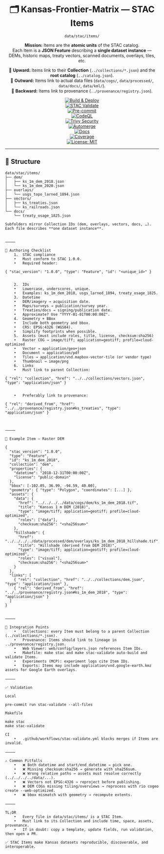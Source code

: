 <div align="center">

# 🗂️ Kansas-Frontier-Matrix — STAC Items  
`data/stac/items/`

**Mission:** Items are the **atomic units** of the STAC catalog.  
Each Item is a **JSON Feature** describing a **single dataset instance** —  
DEMs, historic maps, treaty vectors, scanned documents, overlays, tiles, etc.  

📌 **Upward:** Items link to their **Collection** (`../collections/*.json`) and the **root catalog** (`../catalog.json`).  
📌 **Outward:** Items link to actual data files (`data/cogs/`, `data/processed/`, `data/docs/`, `data/kml/`).  
📌 **Backward:** Items link to provenance (`../provenance/registry.json`).  

[![Build & Deploy](https://github.com/bartytime4life/Kansas-Frontier-Matrix/actions/workflows/site.yml/badge.svg)](../../../.github/workflows/site.yml)  
[![STAC Validate](https://github.com/bartytime4life/Kansas-Frontier-Matrix/actions/workflows/stac-validate.yml/badge.svg)](../../../.github/workflows/stac-validate.yml)  
[![Pre-commit](https://github.com/bartytime4life/Kansas-Frontier-Matrix/actions/workflows/pre-commit.yml/badge.svg)](../../../.pre-commit-config.yaml)  
[![CodeQL](https://github.com/bartytime4life/Kansas-Frontier-Matrix/actions/workflows/codeql.yml/badge.svg)](../../../.github/workflows/codeql.yml)  
[![Trivy Security](https://github.com/bartytime4life/Kansas-Frontier-Matrix/actions/workflows/trivy.yml/badge.svg)](../../../.github/workflows/trivy.yml)  
[![Automerge](https://github.com/bartytime4life/Kansas-Frontier-Matrix/actions/workflows/automerge.yml/badge.svg)](../../../.github/workflows/automerge.yml)  
[![Docs](https://github.com/bartytime4life/Kansas-Frontier-Matrix/actions/workflows/docs.yml/badge.svg)](../../../.github/workflows/docs.yml)  
[![Coverage](https://img.shields.io/codecov/c/github/bartytime4life/Kansas-Frontier-Matrix)](https://app.codecov.io/gh/bartytime4life/Kansas-Frontier-Matrix)  
[![License: MIT](https://img.shields.io/badge/License-MIT-green.svg)](../../../LICENSE)  

</div>

---

## 📂 Structure

```text
data/stac/items/
├── dem/
│   ├── ks_1m_dem_2018.json
│   └── ks_1m_dem_2020.json
├── overlays/
│   └── usgs_topo_larned_1894.json
├── vectors/
│   ├── ks_treaties.json
│   └── ks_railroads.json
└── docs/
    └── treaty_osage_1825.json

Subfolders mirror Collection IDs (dem, overlays, vectors, docs, …).  
Each file describes **one dataset instance**.  


⸻

🧾 Authoring Checklist
	1.	STAC compliance
	•	Must conform to STAC 1.0.0.
	•	Required header:

{ "stac_version": "1.0.0", "type": "Feature", "id": "<unique_id>" }


	2.	IDs
	•	Lowercase, underscores, unique.
	•	Examples: ks_1m_dem_2018, usgs_larned_1894, treaty_osage_1825.
	3.	Datetime
	•	DEM/imagery → acquisition date.
	•	Maps/surveys → publication/survey year.
	•	Treaties/docs → signing/publication date.
	•	Approximate? Use "YYYY-01-01T00:00:00Z".
	4.	Geometry + BBox
	•	Include both geometry and bbox.
	•	CRS: EPSG:4326 (WGS84).
	•	Simplify footprints when possible.
	5.	Assets (must include roles, title, license, checksum:sha256)
	•	Raster COG → image/tiff; application=geotiff; profile=cloud-optimized
	•	Vector → application/geo+json
	•	Document → application/pdf
	•	Tiles → application/vnd.mapbox-vector-tile (or vendor type)
	•	Thumbnail → image/png
	6.	Links
	•	Must link to parent Collection:

{ "rel": "collection", "href": "../../collections/vectors.json", "type": "application/json" }


	•	Preferably link to provenance:

{ "rel": "derived_from", "href": "../../provenance/registry.json#ks_treaties", "type": "application/json" }



⸻

📑 Example Item — Raster DEM

{
  "stac_version": "1.0.0",
  "type": "Feature",
  "id": "ks_1m_dem_2018",
  "collection": "dem",
  "properties": {
    "datetime": "2018-12-31T00:00:00Z",
    "license": "public-domain"
  },
  "bbox": [-102.05, 36.99, -94.59, 40.00],
  "geometry": { "type": "Polygon", "coordinates": [...] },
  "assets": {
    "data": {
      "href": "../../../../data/cogs/dem/ks_1m_dem_2018.tif",
      "title": "Kansas 1 m DEM (2018)",
      "type": "image/tiff; application=geotiff; profile=cloud-optimized",
      "roles": ["data"],
      "checksum:sha256": "<sha256sum>"
    },
    "hillshade": {
      "href": "../../../../data/processed/dem/overlays/ks_1m_dem_2018_hillshade.tif",
      "title": "Hillshade (derived from DEM 2018)",
      "type": "image/tiff; application=geotiff; profile=cloud-optimized",
      "roles": ["visual"],
      "checksum:sha256": "<sha256sum>"
    }
  },
  "links": [
    { "rel": "collection", "href": "../../collections/dem.json", "type": "application/json" },
    { "rel": "derived_from", "href": "../../provenance/registry.json#ks_1m_dem_2018", "type": "application/json" }
  ]
}


⸻

🔗 Integration Points
	•	Collections: every Item must belong to a parent Collection (../collections/*.json).
	•	Provenance: Items should link to lineage in ../provenance/registry.json.
	•	Web Viewer: web/config/layers.json references Item IDs.
	•	Makefile: make stac and make stac-validate auto-build and validate Items.
	•	Experiments (MCP): experiment logs cite Item IDs.
	•	Exports: Items may include application/vnd.google-earth.kmz assets for Google Earth overlays.

⸻

✅ Validation

Local

pre-commit run stac-validate --all-files

Makefile

make stac
make stac-validate

CI
	•	.github/workflows/stac-validate.yml blocks merges if Items are invalid.

⸻

⚠️ Common Pitfalls
	•	❌ Both datetime and start/end_datetime → pick one.
	•	❌ Missing checksum:sha256 → generate with sha256sum.
	•	❌ Wrong relative paths → assets must resolve correctly (../../../../data/...).
	•	❌ Vectors not EPSG:4326 → reproject before publishing.
	•	❌ DEM COGs missing tiling/overviews → reprocess with rio cogeo create --web-optimized.
	•	❌ bbox mismatch with geometry → recompute extents.

⸻

TL;DR
	•	Every file in data/stac/items/ is a STAC Item.
	•	Must link to its Collection and include time, space, assets, provenance.
	•	If in doubt: copy a template, update fields, run validation, then open a PR.

✅ STAC Items make Kansas datasets reproducible, discoverable, and interoperable.